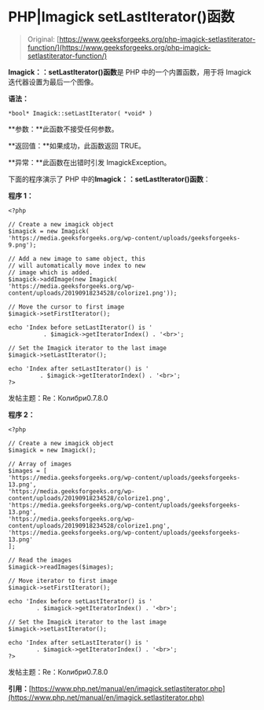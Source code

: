 # PHP|Imagick setLastIterator()函数

> Original: [https://www.geeksforgeeks.org/php-imagick-setlastiterator-function/](https://www.geeksforgeeks.org/php-imagick-setlastiterator-function/)

**Imagick：：setLastIterator()函数**是 PHP 中的一个内置函数，用于将 Imagick 迭代器设置为最后一个图像。

**语法：**

```
*bool* Imagick::setLastIterator( *void* )
```

**参数：**此函数不接受任何参数。

**返回值：**如果成功，此函数返回 TRUE。

**异常：**此函数在出错时引发 ImagickException。

下面的程序演示了 PHP 中的**Imagick：：setLastIterator()函数**：

**程序 1：**

```
<?php

// Create a new imagick object
$imagick = new Imagick(
'https://media.geeksforgeeks.org/wp-content/uploads/geeksforgeeks-9.png');

// Add a new image to same object, this
// will automatically move index to new
// image which is added.
$imagick->addImage(new Imagick(
'https://media.geeksforgeeks.org/wp-content/uploads/20190918234528/colorize1.png'));

// Move the cursor to first image
$imagick->setFirstIterator();

echo 'Index before setLastIterator() is '
          . $imagick->getIteratorIndex() . '<br>';

// Set the Imagick iterator to the last image
$imagick->setLastIterator();

echo 'Index after setLastIterator() is '
         . $imagick->getIteratorIndex() . '<br>';
?>
```

发帖主题：Re：Колибри0.7.8.0

**程序 2：**

```
<?php

// Create a new imagick object
$imagick = new Imagick();

// Array of images
$images = [
'https://media.geeksforgeeks.org/wp-content/uploads/geeksforgeeks-13.png',
'https://media.geeksforgeeks.org/wp-content/uploads/20190918234528/colorize1.png',
'https://media.geeksforgeeks.org/wp-content/uploads/geeksforgeeks-13.png',
'https://media.geeksforgeeks.org/wp-content/uploads/20190918234528/colorize1.png',
'https://media.geeksforgeeks.org/wp-content/uploads/geeksforgeeks-13.png'
];

// Read the images
$imagick->readImages($images);

// Move iterator to first image
$imagick->setFirstIterator();

echo 'Index before setLastIterator() is ' 
        . $imagick->getIteratorIndex() . '<br>';

// Set the Imagick iterator to the last image
$imagick->setLastIterator();

echo 'Index after setLastIterator() is ' 
        . $imagick->getIteratorIndex() . '<br>';
?>
```

发帖主题：Re：Колибри0.7.8.0

**引用：**[https://www.php.net/manual/en/imagick.setlastiterator.php](https://www.php.net/manual/en/imagick.setlastiterator.php)